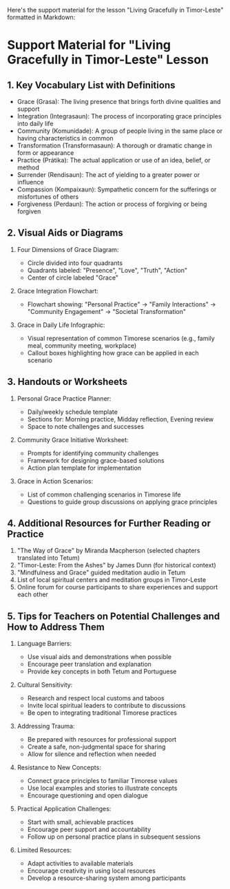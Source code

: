 Here's the support material for the lesson "Living Gracefully in Timor-Leste" formatted in Markdown:

# Support Material for "Living Gracefully in Timor-Leste" Lesson

## 1. Key Vocabulary List with Definitions

- Grace (Grasa): The living presence that brings forth divine qualities and support
- Integration (Integrasaun): The process of incorporating grace principles into daily life
- Community (Komunidade): A group of people living in the same place or having characteristics in common
- Transformation (Transformasaun): A thorough or dramatic change in form or appearance
- Practice (Prátika): The actual application or use of an idea, belief, or method
- Surrender (Rendisaun): The act of yielding to a greater power or influence
- Compassion (Kompaixaun): Sympathetic concern for the sufferings or misfortunes of others
- Forgiveness (Perdaun): The action or process of forgiving or being forgiven

## 2. Visual Aids or Diagrams

1. Four Dimensions of Grace Diagram:
   - Circle divided into four quadrants
   - Quadrants labeled: "Presence", "Love", "Truth", "Action"
   - Center of circle labeled "Grace"

2. Grace Integration Flowchart:
   - Flowchart showing: "Personal Practice" → "Family Interactions" → "Community Engagement" → "Societal Transformation"

3. Grace in Daily Life Infographic:
   - Visual representation of common Timorese scenarios (e.g., family meal, community meeting, workplace)
   - Callout boxes highlighting how grace can be applied in each scenario

## 3. Handouts or Worksheets

1. Personal Grace Practice Planner:
   - Daily/weekly schedule template
   - Sections for: Morning practice, Midday reflection, Evening review
   - Space to note challenges and successes

2. Community Grace Initiative Worksheet:
   - Prompts for identifying community challenges
   - Framework for designing grace-based solutions
   - Action plan template for implementation

3. Grace in Action Scenarios:
   - List of common challenging scenarios in Timorese life
   - Questions to guide group discussions on applying grace principles

## 4. Additional Resources for Further Reading or Practice

1. "The Way of Grace" by Miranda Macpherson (selected chapters translated into Tetum)
2. "Timor-Leste: From the Ashes" by James Dunn (for historical context)
3. "Mindfulness and Grace" guided meditation audio in Tetum
4. List of local spiritual centers and meditation groups in Timor-Leste
5. Online forum for course participants to share experiences and support each other

## 5. Tips for Teachers on Potential Challenges and How to Address Them

1. Language Barriers:
   - Use visual aids and demonstrations when possible
   - Encourage peer translation and explanation
   - Provide key concepts in both Tetum and Portuguese

2. Cultural Sensitivity:
   - Research and respect local customs and taboos
   - Invite local spiritual leaders to contribute to discussions
   - Be open to integrating traditional Timorese practices

3. Addressing Trauma:
   - Be prepared with resources for professional support
   - Create a safe, non-judgmental space for sharing
   - Allow for silence and reflection when needed

4. Resistance to New Concepts:
   - Connect grace principles to familiar Timorese values
   - Use local examples and stories to illustrate concepts
   - Encourage questioning and open dialogue

5. Practical Application Challenges:
   - Start with small, achievable practices
   - Encourage peer support and accountability
   - Follow up on personal practice plans in subsequent sessions

6. Limited Resources:
   - Adapt activities to available materials
   - Encourage creativity in using local resources
   - Develop a resource-sharing system among participants